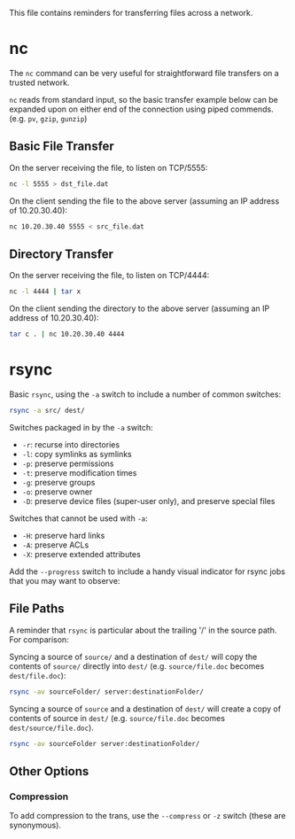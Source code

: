 
This file contains reminders for transferring files across a network.

# nc

The `nc` command can be very useful for straightforward file transfers on a trusted network.

`nc` reads from standard input, so the basic transfer example below can be expanded upon on either end of the connection using piped commends. (e.g. `pv`, `gzip`, `gunzip`)

## Basic File Transfer

On the server receiving the file, to listen on TCP/5555:

```bash
nc -l 5555 > dst_file.dat
```

On the client sending the file to the above server (assuming an IP address of 10.20.30.40):

```bash
nc 10.20.30.40 5555 < src_file.dat
```

## Directory Transfer

On the server receiving the file, to listen on TCP/4444:

```bash
nc -l 4444 | tar x
```

On the client sending the directory to the above server (assuming an IP address of 10.20.30.40):

```bash
tar c . | nc 10.20.30.40 4444
```

# rsync

Basic `rsync`, using the `-a` switch to include a number of common switches:

```bash
rsync -a src/ dest/
```

Switches packaged in by the `-a` switch:

* `-r`: recurse into directories
* `-l`: copy symlinks as symlinks
* `-p`: preserve permissions
* `-t`: preserve modification times
* `-g`: preserve groups
* `-o`: preserve owner
* `-D`: preserve device files (super-user only), and preserve special files

Switches that cannot be used with `-a`:

* `-H`: preserve hard links
* `-A`: preserve ACLs
* `-X`: preserve extended attributes

Add the `--progress` switch to include a handy visual indicator for rsync jobs that you may want to observe: 

## File Paths

A reminder that `rsync` is particular about the trailing '/' in the source path. For comparison:

Syncing a source of `source/` and a destination of `dest/` will copy the contents of `source/` directly into `dest/` (e.g. `source/file.doc` becomes `dest/file.doc`):

```bash
rsync -av sourceFolder/ server:destinationFolder/
```

Syncing a source of `source` and a destination of `dest/` will create a copy of contents of source in `dest/` (e.g. `source/file.doc` becomes `dest/source/file.doc`).

```bash
rsync -av sourceFolder server:destinationFolder/
```

## Other Options

### Compression

To add compression to the trans, use the `--compress` or `-z` switch (these are synonymous).
